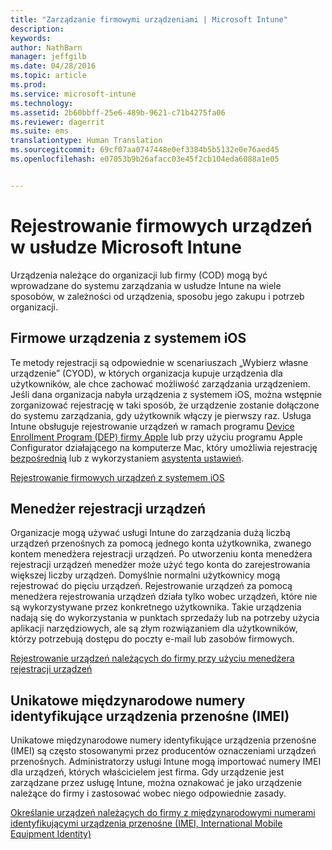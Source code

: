```yaml
---
title: "Zarządzanie firmowymi urządzeniami | Microsoft Intune"
description: 
keywords: 
author: NathBarn
manager: jeffgilb
ms.date: 04/28/2016
ms.topic: article
ms.prod: 
ms.service: microsoft-intune
ms.technology: 
ms.assetid: 2b60bbff-25e6-489b-9621-c71b4275fa06
ms.reviewer: dagerrit
ms.suite: ems
translationtype: Human Translation
ms.sourcegitcommit: 69cf07aa0747448e0ef3384b5b5132e0e76aed45
ms.openlocfilehash: e07053b9b26afacc03e45f2cb104eda6088a1e05


---
```


# Rejestrowanie firmowych urządzeń w usłudze Microsoft Intune
Urządzenia należące do organizacji lub firmy (COD) mogą być wprowadzane do systemu zarządzania w usłudze Intune na wiele sposobów, w zależności od urządzenia, sposobu jego zakupu i potrzeb organizacji.

## Firmowe urządzenia z systemem iOS
Te metody rejestracji są odpowiednie w scenariuszach „Wybierz własne urządzenie” (CYOD), w których organizacja kupuje urządzenia dla użytkowników, ale chce zachować możliwość zarządzania urządzeniem. Jeśli dana organizacja nabyła urządzenia z systemem iOS, można wstępnie zorganizować rejestrację w taki sposób, że urządzenie zostanie dołączone do systemu zarządzania, gdy użytkownik włączy je pierwszy raz. Usługa Intune obsługuje rejestrowanie urządzeń w ramach programu [Device Enrollment Program (DEP) firmy Apple](ios-device-enrollment-program-in-microsoft-intune.md) lub przy użyciu programu Apple Configurator działającego na komputerze Mac, który umożliwia rejestrację [bezpośrednią](ios-direct-enrollment-in-microsoft-intune.md) lub z wykorzystaniem [asystenta ustawień](ios-setup-assistant-enrollment-in-microsoft-intune.md).

[Rejestrowanie firmowych urządzeń z systemem iOS](enroll-corporate-owned-ios-devices-in-microsoft-intune.md)

## Menedżer rejestracji urządzeń
Organizacje mogą używać usługi Intune do zarządzania dużą liczbą urządzeń przenośnych za pomocą jednego konta użytkownika, zwanego kontem menedżera rejestracji urządzeń. Po utworzeniu konta menedżera rejestracji urządzeń menedżer może użyć tego konta do zarejestrowania większej liczby urządzeń. Domyślnie normalni użytkownicy mogą rejestrować do pięciu urządzeń. Rejestrowanie urządzeń za pomocą menedżera rejestrowania urządzeń działa tylko wobec urządzeń, które nie są wykorzystywane przez konkretnego użytkownika. Takie urządzenia nadają się do wykorzystania w punktach sprzedaży lub na potrzeby użycia aplikacji narzędziowych, ale są złym rozwiązaniem dla użytkowników, którzy potrzebują dostępu do poczty e-mail lub zasobów firmowych.

[Rejestrowanie urządzeń należących do firmy przy użyciu menedżera rejestracji urządzeń](enroll-corporate-owned-devices-with-the-device-enrollment-manager-in-microsoft-intune.md)

## Unikatowe międzynarodowe numery identyfikujące urządzenia przenośne (IMEI)
Unikatowe międzynarodowe numery identyfikujące urządzenia przenośne (IMEI) są często stosowanymi przez producentów oznaczeniami urządzeń przenośnych. Administratorzy usługi Intune mogą importować numery IMEI dla urządzeń, których właścicielem jest firma. Gdy urządzenie jest zarządzane przez usługę Intune, można oznakować je jako urządzenie należące do firmy i zastosować wobec niego odpowiednie zasady.

[Określanie urządzeń należących do firmy z międzynarodowymi numerami identyfikującymi urządzenia przenośne (IMEI, International Mobile Equipment Identity)](specify-corporate-owned-devices-with-international-mobile-equipment-identity-imei-numbers.md)



<!--HONumber=Jun16_HO5-->


